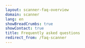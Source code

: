 ```yaml
---
layout: scanner-faq-overview
domain: scanner
lang: en
showBreadCrumbs: true
showContact: true
title: Frequently asked questions
redirect_from: /faq-scanner
---
```

